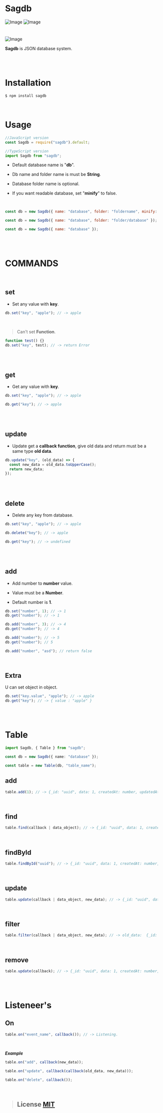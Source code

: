 # **Sagdb**

![Image](https://img.shields.io/npm/v/sagdb?color=%2351F9C0&label=sagdb)
![Image](https://img.shields.io/npm/dt/sagdb.svg?color=%2351FC0&maxAge=3600)

#

![Image](https://nodei.co/npm/sagdb.png?downloads=true&downloadRank=true&stars=true)
<br>

**Sagdb** is JSON database system.

<br><br>

# <i class="fa-solid fa-download"></i> **Installation**

```bash
$ npm install sagdb
```

<br>

# <i class="fa-solid fa-bookmark"></i> **Usage**

```js
//JavaScript version
const Sagdb = require("sagdb").default;
```

```ts
//TypeScript version
import Sagdb from "sagdb";
```

- Default database name is "**db**".

- Db name and folder name is must be **String**.

- Database folder name is optional.

- If you want readable database, set "**minify**" to false.

<br>

```js
const db = new Sagdb({ name: "database", folder: "foldername", minify: true });
```

```js
const db = new Sagdb({ name: "database", folder: "folder/database" });
```

```js
const db = new Sagdb({ name: "database" });
```

<br><br>

# <i class="fa-solid fa-terminal"></i> **COMMANDS**

<br>

## **set**

- Set any value with **key**.

```js
db.set("key", "apple"); // -> apple
```

<br>

> Can't set **Function**.

```js
function test() {}
db.set("key", test); // -> return Error
```

<br><br>

## **get**

- Get any value with **key**.

```js
db.set("key", "apple"); // -> apple

db.get("key"); // -> apple
```

<br><br>

## **update**

- Update get a **callback function**, give old data and return must be a same type **old data**.

```js
db.update("key", (old_data) => {
  const new_data = old_data.toUpperCase();
  return new_data;
});
```

<br><br>

## **delete**

- Delete any key from database.

```js
db.set("key", "apple"); // -> apple

db.delete("key"); // -> apple

db.get("key"); // -> undefined
```

<br><br>

## **add**

- Add number to **number** value.

- Value must be a **Number**.

- Default number is **1**.

```js
db.set("number", 1); // -> 1
db.get("number"); // -> 1

db.add("number", 3); // -> 4
db.get("number"); // -> 4

db.add("number"); // -> 5
db.get("number"); // 5

db.add("number", "asd"); // return false
```

<br>

## **Extra**

U can set object in object.

```js
db.set("key.value", "apple"); // -> apple
db.get("key"); // -> { value : "apple" }
```

<br>

<br>

# **Table**

```ts
import Sagdb, { Table } from "sagdb";

const db = new Sagdb({ name: "database" });

const table = new Table(db, "table_name");
```

## **add**

```ts
table.add(1); // -> {_id: "uuid", data: 1, createdAt: number, updatedAt: number}
```

<br>

## **find**

```ts
table.find(callback | data_object); // -> {_id: "uuid", data: 1, createdAt: number, updatedAt: number} | undefined
```

<br>

## **findById**

```ts
table.findById("uuid"); // -> {_id: "uuid", data: 1, createdAt: number, updatedAt: number} | undefined
```

<br>

## **update**

```ts
table.update(callback | data_object, new_data); // -> {_id: "uuid", data: 1, createdAt: number, updatedAt: number} | undefined
```

<br>

## **filter**

```ts
table.filter(callback | data_object, new_data); // -> old_data:  {_id: "uuid", data: 1, createdAt: number, updatedAt: number}[] | undefined
```

<br>

## **remove**

```ts
table.update(callback); // -> {_id: "uuid", data: 1, createdAt: number, updatedAt: number} | undefined
```

<br><br>

# **Listeneer's**

## **On**

```ts
table.on("event_name", callback()); // -> Listening.
```

<br>

**_Example_**

```ts
table.on("add", callback(new_data));

table.on("update", callback(callback(old_data, new_data)));

table.on("delete", callback());
```

<br>

> ## License [MIT](https://choosealicense.com/licenses/mit/)

<link rel="stylesheet" href="https://cdnjs.cloudflare.com/ajax/libs/font-awesome/6.1.1/css/all.min.css" integrity="sha512-KfkfwYDsLkIlwQp6LFnl8zNdLGxu9YAA1QvwINks4PhcElQSvqcyVLLD9aMhXd13uQjoXtEKNosOWaZqXgel0g==" crossorigin="anonymous" referrerpolicy="no-referrer" />
